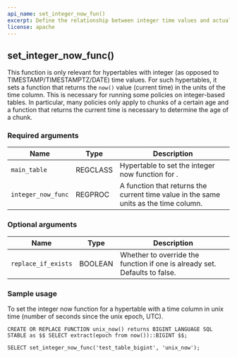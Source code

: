 ```yaml
---
api_name: set_integer_now_fun()
excerpt: Define the relationship between integer time values and actual time
license: apache
---
```


## set_integer_now_func() 
This function is only relevant for hypertables with integer (as opposed to
TIMESTAMP/TIMESTAMPTZ/DATE) time values. For such hypertables, it sets a
function that returns the `now()` value (current time) in the units of the time
column. This is necessary for running some policies on integer-based tables.
In particular, many policies only apply to chunks of a certain age and a
function that returns the current time is necessary to determine the age of a
chunk.

### Required arguments

|Name|Type|Description|
|---|---|---|
| `main_table` | REGCLASS | Hypertable to set the integer now function for .|
| `integer_now_func` | REGPROC | A function that returns the current time value in the same units as the time column. |

### Optional arguments

|Name|Type|Description|
|---|---|---|
| `replace_if_exists` | BOOLEAN | Whether to override the function if one is already set. Defaults to false.|

### Sample usage 

To set the integer now function for a hypertable with a time column in unix
time (number of seconds since the unix epoch, UTC).

```
CREATE OR REPLACE FUNCTION unix_now() returns BIGINT LANGUAGE SQL STABLE as $$ SELECT extract(epoch from now())::BIGINT $$;

SELECT set_integer_now_func('test_table_bigint', 'unix_now');
```
